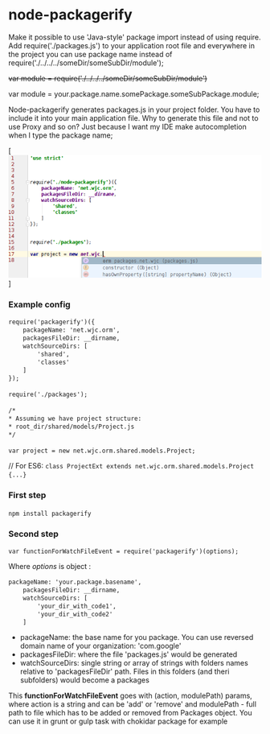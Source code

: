 # node-packagerify
Make it possible to use 'Java-style' package import instead of using require. Add require('./packages.js') to your application root file and everywhere in the project you can use package name instead of require('./../../../someDir/someSubDir/module');

~~var module = require('./../../../someDir/someSubDir/module')~~

var module = your.package.name.somePackage.someSubPackage.module;

Node-packagerify generates packages.js in your project folder. You have to include it into your main application file.
Why to generate this file and not to use Proxy and so on? Just because I want my IDE make autocompletion when I type the package name;

[![IDE autocomplete](https://github.com/statyan/node-packagerify/blob/master/ide-autocompletion.png)]

### Example config
```
require('packagerify')({
    packageName: 'net.wjc.orm',
    packagesFileDir: __dirname,
    watchSourceDirs: [
        'shared',
        'classes'
    ]
});

require('./packages');

/*
* Assuming we have project structure:
* root_dir/shared/models/Project.js
*/

var project = new net.wjc.orm.shared.models.Project;
```
// For ES6:
`
class ProjectExt extends net.wjc.orm.shared.models.Project {...}
`



### First step
`npm install packagerify`

### Second step
```
var functionForWatchFileEvent = require('packagerify')(options);
```
Where *options* is object :
```
packageName: 'your.package.basename',
    packagesFileDir: __dirname,
    watchSourceDirs: [
        'your_dir_with_code1',
        'your_dir_with_code2'
    ]
```
- packageName: the base name for you package. You can use reversed domain name of your organization: 'com.google'
- packagesFileDir: where the file 'packages.js' would be generated
- watchSourceDirs: single string or array of strings with folders names relative to 'packagesFileDir' path. Files in this folders (and theri subfolders) would become a packages

This **functionForWatchFileEvent** goes with (action, modulePath) params, where action is a string and can be 'add' or 'remove' and modulePath - full path to file which has to be added or removed from Packages object. You can use it in grunt or gulp task with chokidar package for example




